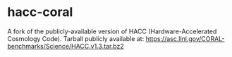 hacc-coral
==========

A fork of the publicly-available version of HACC (Hardware-Accelerated Cosmology Code).  Tarball publicly available at: https://asc.llnl.gov/CORAL-benchmarks/Science/HACC.v1.3.tar.bz2
